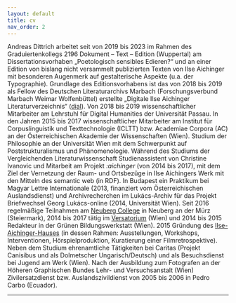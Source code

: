 ```yaml
---
layout: default
title: cv
nav_order: 2
---
```


Andreas Dittrich arbeitet seit von 2019 bis 2023 im Rahmen des Graduiertenkollegs 2196 Dokument – Text – Edition (Wuppertal) am Dissertationsvorhaben „Poetologisch sensibles Edieren?“ und an einer Edition von bislang nicht versammelt publizierten Texten von Ilse Aichinger mit besonderen Augenmerk auf gestalterische Aspekte (u.a. der Typographie). Grundlage des Editionsvorhabens ist das von 2018 bis 2019 als Fellow des Deutschen Literaturarchivs Marbach (Forschungsverbund Marbach Weimar Wolfenbüttel) erstellte „Digitale Ilse Aichinger Literaturverzeichnis“ ([dial]). Von 2018 bis 2019 wissenschaftlicher Mitarbeiter am Lehrstuhl für Digital Humanities der Universität Passau. In den Jahren 2015 bis 2017 wissenschaftlicher Mitarbeiter am Institut für Corpuslinguistik und Texttechnologie (ICLTT) bzw. Academiae Corpora (AC) an der Österreichischen Akademie der Wissenschaften (Wien). Studium der Philosophie an der Universität Wien mit dem Schwerpunkt auf Poststrukturalismus und Phänomenologie. Während des Studiums der Vergleichenden Literaturwissenschaft Studienassistent von Christine Ivanovic und Mitarbeit am Projekt *:aichinger* (von 2014 bis 2017), mit dem Ziel der Vernetzung der Raum- und Ortsbezüge in Ilse Aichingers Werk mit den Mitteln des semantic web (in RDF). In Budapest ein Praktikum bei Magyar Lettre Internationale (2013, finanziert vom Österreichischen Auslandsdienst) und Archivrecherchen im Lukács-Archiv für das Projekt Briefwechsel Georg Lukács-online (2014, Universität Wien). Seit 2016 regelmäßige Teilnahmen am [Neuberg College] in Neuberg an der Mürz (Steiermark), 2014 bis 2017 tätig im [Versatorium] (Wien) und 2014 bis 2015 Redakteur in der Grünen Bildungswerkstatt (Wien). 2015 Gründung des [Ilse-Aichinger-Hauses] (in dessen Rahmen: Ausstellungen, Workshops, Interventionen, Hörspielproduktion, Kuratierung einer Filmretrospektive). Neben dem Studium ehrenamtliche Tätigkeiten bei Caritas (Projekt Canisibus und als Dolmetscher Ungarisch/Deutsch) und als Besuchsdienst bei Jugend am Werk (Wien). Nach der Ausbildung zum Fotografen an der Höheren Graphischen Bundes Lehr- und Versuchsanstalt (Wien) Zivilersatzdienst bzw. Auslandszivildienst von 2005 bis 2006 in Pedro Carbo (Ecuador).

---

[dial]: http://dial.aichingerhaus.at
[Neuberg College]: https://neubergcollege.org/
[Versatorium]: https://versatorium.at/
[Ilse-Aichinger-Hauses]: http://www.aichingerhaus.at
